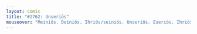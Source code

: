 ```yaml
---
layout: comic
title: "#2762: Unseriös"
mouseover: "Meiniös. Deiniös. Ihriös/seiniös. Unseriös. Eueriös. Ihriös."
---
```

